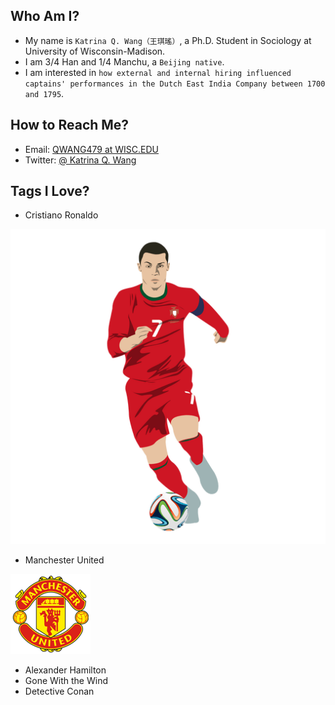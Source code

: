 ## Who Am I?
* My name is `Katrina Q. Wang（王琪瑤）`, a Ph.D. Student in Sociology at University of Wisconsin-Madison.
* I am 3/4 Han and 1/4 Manchu, a `Beijing native`.
* I am interested in `how external and internal hiring influenced captains' performances in the Dutch East India Company between 1700 and 1795`.

## How to Reach Me?
* Email: [QWANG479 at WISC.EDU](qwang479@wisc.edu)
* Twitter: [\@ Katrina Q. Wang](https://twitter.com/KatrinaQWang2)

## Tags I Love?
* Cristiano Ronaldo

![image](https://github.com/KatrinaQWang479/KatrinaQWang479/blob/main/img%20folder/cristiano-ronaldo-football-cartoon-transparent-png-svg-vector-file-ronaldo-cartoon-png-512_512.png)
* Manchester United

![image](https://github.com/KatrinaQWang479/KatrinaQWang479/blob/main/img%20folder/13846.png)
* Alexander Hamilton
* Gone With the Wind
* Detective Conan

<!---
KatrinaQWang479/KatrinaQWang479 is a ✨ special ✨ repository because its `README.md` (this file) appears on your GitHub profile.
You can click the Preview link to take a look at your changes.
--->
